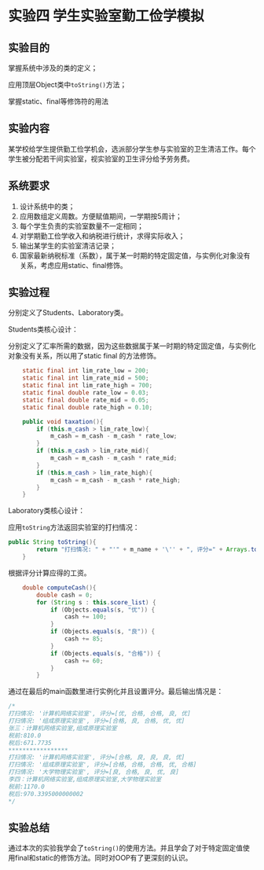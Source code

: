# 实验四 学生实验室勤工俭学模拟

## 实验目的

掌握系统中涉及的类的定义；

应用顶层Object类中`toString()`方法；

掌握static、final等修饰符的用法

## 实验内容

某学校给学生提供勤工俭学机会，选派部分学生参与实验室的卫生清洁工作。每个学生被分配若干间实验室，视实验室的卫生评分给予劳务费。

## 系统要求

1. 设计系统中的类；
2. 应用数组定义周数。方便赋值期间，一学期按5周计；
3. 每个学生负责的实验室数量不一定相同；
4. 对学期勤工俭学收入和纳税进行统计，求得实际收入；
5. 输出某学生的实验室清洁记录；
6. 国家最新纳税标准（系数），属于某一时期的特定固定值，与实例化对象没有关系，考虑应用static、final修饰。

## 实验过程

分别定义了Students、Laboratory类。

Students类核心设计：

分别定义了汇率所需的数据，因为这些数据属于某一时期的特定固定值，与实例化对象没有关系，所以用了static final 的方法修饰。

```java
    static final int lim_rate_low = 200;
    static final int lim_rate_mid = 500;
    static final int lim_rate_high = 700;
    static final double rate_low = 0.03;
    static final double rate_mid = 0.05;
    static final double rate_high = 0.10;

    public void taxation(){
        if (this.m_cash > lim_rate_low){
            m_cash = m_cash - m_cash * rate_low;
        }
        if (this.m_cash > lim_rate_mid){
            m_cash = m_cash - m_cash * rate_mid;
        }
        if (this.m_cash > lim_rate_high){
            m_cash = m_cash - m_cash * rate_high;
        }
    }
```

Laboratory类核心设计：

应用`toString`方法返回实验室的打扫情况：

```java
public String toString(){
        return "打扫情况: " + "'" + m_name + '\'' + ", 评分=" + Arrays.toString(score_list);
    }
```

根据评分计算应得的工资。

```java
    double computeCash(){
        double cash = 0;
        for (String s : this.score_list) {
            if (Objects.equals(s, "优")) {
                cash += 100;
            }
            if (Objects.equals(s, "良")) {
                cash += 85;
            }
            if (Objects.equals(s, "合格")) {
                cash += 60;
            }
        }
```

通过在最后的main函数里进行实例化并且设置评分。最后输出情况是：

```java
/*
打扫情况: '计算机网络实验室', 评分=[优, 合格, 合格, 良, 优]
打扫情况: '组成原理实验室', 评分=[合格, 良, 合格, 优, 优]
张三：计算机网络实验室,组成原理实验室
税前:810.0
税后:671.7735
*****************
打扫情况: '计算机网络实验室', 评分=[合格, 良, 良, 良, 优]
打扫情况: '组成原理实验室', 评分=[合格, 合格, 合格, 优, 合格]
打扫情况: '大学物理实验室', 评分=[良, 合格, 良, 优, 良]
李四：计算机网络实验室,组成原理实验室,大学物理实验室
税前:1170.0
税后:970.3395000000002
*/
```

## 实验总结

通过本次的实验我学会了`toString()`的使用方法。并且学会了对于特定固定值使用final和static的修饰方法。同时对OOP有了更深刻的认识。